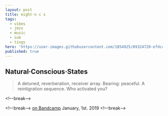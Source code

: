 ```yaml
---
layout: post
title: eight·n c s
tags:
  - vibes
  - jmzx
  - music
  - sub
  - tings
hero: 'https://user-images.githubusercontent.com/1854925/89324720-efdcc580-d6b1-11ea-8116-cca7c4224aff.png'
published: true
---
```

## Natural·Conscious·States
>A detuned, reverberation, receiver array. Bearing: peaceful.
>A reintigration sequence. Who activated you?

<!–-break-–>
<style>
div {
  background-image: url('https://xjmzx.github.io/uploads/0016634408_10.jpg');
  background-repeat: no-repeat;
  {% comment %}background-attachment: fixed;{% comment %}
  background-size: 100% 100%;
}
</style>
<!–-break-–>
[on Bandcamp](https://www.natural-conscious-states.bandcamp.com/releases) January, 1st. 2019
<!–-break-–>
